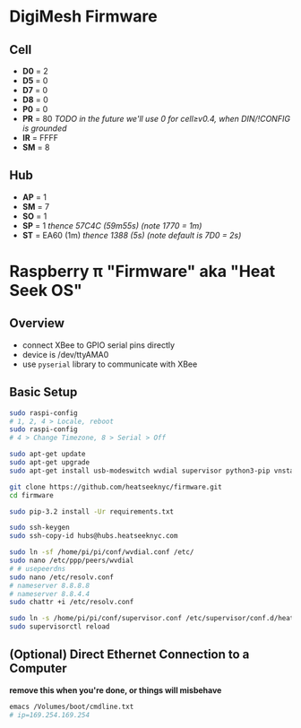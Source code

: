# DigiMesh Firmware

## Cell
- **D0** = 2
- **D5** = 0
- **D7** = 0
- **D8** = 0
- **P0** = 0
- **PR** = 80 *TODO in the future we'll use 0 for cell≥v0.4, when DIN/!CONFIG is grounded*
- **IR** = FFFF
- **SM** = 8

## Hub
- **AP** = 1
- **SM** = 7
- **SO** = 1
- **SP** = 1 *thence 57C4C (59m55s)* *(note 1770 = 1m)*
- **ST** = EA60 (1m) *thence 1388 (5s)* *(note default is 7D0 = 2s)*


# Raspberry π "Firmware" aka "Heat Seek OS"

## Overview
- connect XBee to GPIO serial pins directly
- device is /dev/ttyAMA0
- use `pyserial` library to communicate with XBee

## Basic Setup
```sh
sudo raspi-config
# 1, 2, 4 > Locale, reboot
sudo raspi-config
# 4 > Change Timezone, 8 > Serial > Off

sudo apt-get update
sudo apt-get upgrade
sudo apt-get install usb-modeswitch wvdial supervisor python3-pip vnstat

git clone https://github.com/heatseeknyc/firmware.git
cd firmware

sudo pip-3.2 install -Ur requirements.txt

sudo ssh-keygen
sudo ssh-copy-id hubs@hubs.heatseeknyc.com

sudo ln -sf /home/pi/pi/conf/wvdial.conf /etc/
sudo nano /etc/ppp/peers/wvdial
# # usepeerdns
sudo nano /etc/resolv.conf
# nameserver 8.8.8.8
# nameserver 8.8.4.4
sudo chattr +i /etc/resolv.conf

sudo ln -s /home/pi/pi/conf/supervisor.conf /etc/supervisor/conf.d/heatseeknyc.conf
sudo supervisorctl reload
```

## (Optional) Direct Ethernet Connection to a Computer
**remove this when you're done, or things will misbehave**
```sh
emacs /Volumes/boot/cmdline.txt
# ip=169.254.169.254
```
